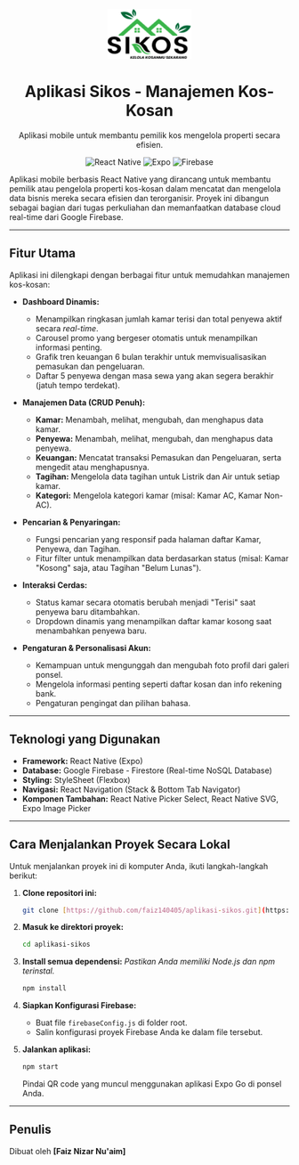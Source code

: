 <div align="center">
  <img src="assets/logo-sikos.png" alt="Sikos Logo" width="150">
  <h1>Aplikasi Sikos - Manajemen Kos-Kosan</h1>
  <p>
    Aplikasi mobile untuk membantu pemilik kos mengelola properti secara efisien.
  </p>
  <p>
    <img src="https://img.shields.io/badge/Framework-React_Native-61DAFB?logo=react" alt="React Native">
    <img src="https://img.shields.io/badge/Platform-Expo-white?logo=expo" alt="Expo">
    <img src="https://img.shields.io/badge/Database-Firebase-FFCA28?logo=firebase" alt="Firebase">
  </p>
</div>

Aplikasi mobile berbasis React Native yang dirancang untuk membantu pemilik atau pengelola properti kos-kosan dalam mencatat dan mengelola data bisnis mereka secara efisien dan terorganisir. Proyek ini dibangun sebagai bagian dari tugas perkuliahan dan memanfaatkan database cloud real-time dari Google Firebase.

---

## Fitur Utama

Aplikasi ini dilengkapi dengan berbagai fitur untuk memudahkan manajemen kos-kosan:

* **Dashboard Dinamis:**
    * Menampilkan ringkasan jumlah kamar terisi dan total penyewa aktif secara *real-time*.
    * Carousel promo yang bergeser otomatis untuk menampilkan informasi penting.
    * Grafik tren keuangan 6 bulan terakhir untuk memvisualisasikan pemasukan dan pengeluaran.
    * Daftar 5 penyewa dengan masa sewa yang akan segera berakhir (jatuh tempo terdekat).

* **Manajemen Data (CRUD Penuh):**
    * **Kamar:** Menambah, melihat, mengubah, dan menghapus data kamar.
    * **Penyewa:** Menambah, melihat, mengubah, dan menghapus data penyewa.
    * **Keuangan:** Mencatat transaksi Pemasukan dan Pengeluaran, serta mengedit atau menghapusnya.
    * **Tagihan:** Mengelola data tagihan untuk Listrik dan Air untuk setiap kamar.
    * **Kategori:** Mengelola kategori kamar (misal: Kamar AC, Kamar Non-AC).

* **Pencarian & Penyaringan:**
    * Fungsi pencarian yang responsif pada halaman daftar Kamar, Penyewa, dan Tagihan.
    * Fitur filter untuk menampilkan data berdasarkan status (misal: Kamar "Kosong" saja, atau Tagihan "Belum Lunas").

* **Interaksi Cerdas:**
    * Status kamar secara otomatis berubah menjadi "Terisi" saat penyewa baru ditambahkan.
    * Dropdown dinamis yang menampilkan daftar kamar kosong saat menambahkan penyewa baru.

* **Pengaturan & Personalisasi Akun:**
    * Kemampuan untuk mengunggah dan mengubah foto profil dari galeri ponsel.
    * Mengelola informasi penting seperti daftar kosan dan info rekening bank.
    * Pengaturan pengingat dan pilihan bahasa.

---

## Teknologi yang Digunakan

-   **Framework:** React Native (Expo)
-   **Database:** Google Firebase - Firestore (Real-time NoSQL Database)
-   **Styling:** StyleSheet (Flexbox)
-   **Navigasi:** React Navigation (Stack & Bottom Tab Navigator)
-   **Komponen Tambahan:** React Native Picker Select, React Native SVG, Expo Image Picker

---

## Cara Menjalankan Proyek Secara Lokal

Untuk menjalankan proyek ini di komputer Anda, ikuti langkah-langkah berikut:

1.  **Clone repositori ini:**
    ```bash
    git clone [https://github.com/faiz140405/aplikasi-sikos.git](https://github.com/faiz140405/aplikasi-sikos.git)
    ```

2.  **Masuk ke direktori proyek:**
    ```bash
    cd aplikasi-sikos
    ```

3.  **Install semua dependensi:**
    *Pastikan Anda memiliki Node.js dan npm terinstal.*
    ```bash
    npm install
    ```

4.  **Siapkan Konfigurasi Firebase:**
    * Buat file `firebaseConfig.js` di folder root.
    * Salin konfigurasi proyek Firebase Anda ke dalam file tersebut.

5.  **Jalankan aplikasi:**
    ```bash
    npm start
    ```
    Pindai QR code yang muncul menggunakan aplikasi Expo Go di ponsel Anda.

---

## Penulis

Dibuat oleh **[Faiz Nizar Nu'aim]**

